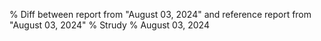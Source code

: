 % Diff between report from "August 03, 2024" and reference report from "August 03, 2024"
% Strudy
% August 03, 2024


